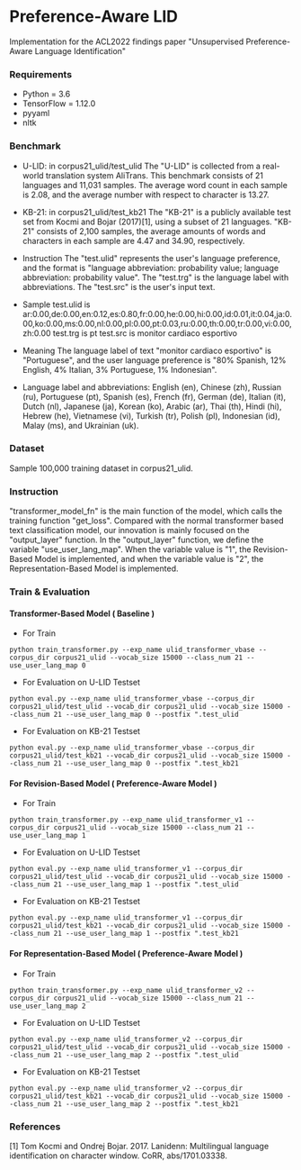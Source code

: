 # Preference-Aware LID 

Implementation for the ACL2022 findings paper "Unsupervised Preference-Aware Language Identification"

### Requirements
- Python = 3.6
- TensorFlow = 1.12.0
- pyyaml
- nltk

### Benchmark
- U-LID:  in corpus21_ulid/test_ulid
The "U-LID" is collected from a real-world translation system AliTrans. This benchmark consists of 21 languages and 11,031 samples. The average word count in each sample is 2.08, and the average number with respect to character is 13.27.

- KB-21:  in corpus21_ulid/test_kb21
The "KB-21" is a publicly available test set from Kocmi and Bojar (2017)[1], using a subset of 21 languages. "KB-21" consists of 2,100 samples, the average amounts of words and characters in each sample are 4.47 and 34.90, respectively.

- Instruction
The "test.ulid" represents the user's language preference, and the format is "language abbreviation: probability value; language abbreviation: probability value". 
The "test.trg" is the language label with abbreviations. 
The "test.src" is the user's input text.

- Sample
test.ulid is ar:0.00,de:0.00,en:0.12,es:0.80,fr:0.00,he:0.00,hi:0.00,id:0.01,it:0.04,ja:0.00,ko:0.00,ms:0.00,nl:0.00,pl:0.00,pt:0.03,ru:0.00,th:0.00,tr:0.00,vi:0.00,zh:0.00
test.trg is pt
test.src is monitor cardiaco esportivo
- Meaning
The language label of text "monitor cardiaco esportivo" is "Portuguese", and the user language preference is "80% Spanish, 12% English, 4% Italian, 3% Portuguese, 1% Indonesian".


- Language label and abbreviations:
English (en), Chinese (zh), Russian (ru), Portuguese (pt), Spanish (es), French (fr), German (de), Italian (it), Dutch (nl), Japanese (ja), Korean (ko), Arabic (ar), Thai (th), Hindi (hi), Hebrew (he),  Vietnamese (vi), Turkish (tr),  Polish (pl),  Indonesian (id), Malay (ms), and Ukrainian (uk).


### Dataset

Sample 100,000 training dataset in corpus21_ulid.

### Instruction
"transformer_model_fn" is the main function of the model, which calls the training function "get_loss". Compared with the normal transformer based text classification model, our innovation is mainly focused on the "output_layer" function.
In the "output_layer" function, we define the variable "use_user_lang_map". When the variable value is "1", the Revision-Based Model is implemented, and when the variable value is "2", the Representation-Based Model is implemented.

### Train & Evaluation
#### Transformer-Based Model ( Baseline )
- For Train
```
python train_transformer.py --exp_name ulid_transformer_vbase --corpus_dir corpus21_ulid --vocab_size 15000 --class_num 21 --use_user_lang_map 0
```
- For Evaluation on U-LID Testset 
```
python eval.py --exp_name ulid_transformer_vbase --corpus_dir corpus21_ulid/test_ulid --vocab_dir corpus21_ulid --vocab_size 15000 --class_num 21 --use_user_lang_map 0 --postfix ".test_ulid
```
- For Evaluation on KB-21 Testset
```
python eval.py --exp_name ulid_transformer_vbase --corpus_dir corpus21_ulid/test_kb21 --vocab_dir corpus21_ulid --vocab_size 15000 --class_num 21 --use_user_lang_map 0 --postfix ".test_kb21
```
#### For Revision-Based Model ( Preference-Aware Model )
- For Train
```
python train_transformer.py --exp_name ulid_transformer_v1 --corpus_dir corpus21_ulid --vocab_size 15000 --class_num 21 --use_user_lang_map 1
```
- For Evaluation on U-LID Testset 
```
python eval.py --exp_name ulid_transformer_v1 --corpus_dir corpus21_ulid/test_ulid --vocab_dir corpus21_ulid --vocab_size 15000 --class_num 21 --use_user_lang_map 1 --postfix ".test_ulid
```
- For Evaluation on KB-21 Testset
```
python eval.py --exp_name ulid_transformer_v1 --corpus_dir corpus21_ulid/test_kb21 --vocab_dir corpus21_ulid --vocab_size 15000 --class_num 21 --use_user_lang_map 1 --postfix ".test_kb21
```
#### For Representation-Based Model ( Preference-Aware Model )
- For Train
```
python train_transformer.py --exp_name ulid_transformer_v2 --corpus_dir corpus21_ulid --vocab_size 15000 --class_num 21 --use_user_lang_map 2
```
- For Evaluation on U-LID Testset 
```
python eval.py --exp_name ulid_transformer_v2 --corpus_dir corpus21_ulid/test_ulid --vocab_dir corpus21_ulid --vocab_size 15000 --class_num 21 --use_user_lang_map 2 --postfix ".test_ulid
```
- For Evaluation on KB-21 Testset
```
python eval.py --exp_name ulid_transformer_v2 --corpus_dir corpus21_ulid/test_kb21 --vocab_dir corpus21_ulid --vocab_size 15000 --class_num 21 --use_user_lang_map 2 --postfix ".test_kb21
```

### References
\[1\] Tom Kocmi and Ondrej Bojar. 2017. Lanidenn: Multilingual language identification on character window. CoRR, abs/1701.03338.
